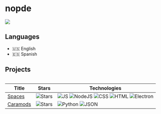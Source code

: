 <h1>nopde</h1>

<!-- Badges -->
![](https://komarev.com/ghpvc/?username=nopde&color=red)

## **Languages**
- 🇺🇸 English
- 🇪🇸 Spanish

## **Projects**

<table>

|Title | Stars | Technologies|
|--|--|--|
| [Spaces](https://github.com/nopde/spaces) | <img alt="Stars" src="https://img.shields.io/github/stars/nopde/spaces"/> | ![JS](https://img.shields.io/badge/JavaScript-black?logo=javascript) ![NodeJS](https://img.shields.io/badge/NodeJS-black?logo=nodedotjs) ![CSS](https://img.shields.io/badge/CSS-black?logo=css3&logoColor=blue) ![HTML](https://img.shields.io/badge/HTML-black?logo=html5) ![Electron](https://img.shields.io/badge/Electron-black?logo=electron)|
| [Caramods](https://github.com/nopde/caramods) | <img alt="Stars" src="https://img.shields.io/github/stars/nopde/caramods"/> | ![Python](https://img.shields.io/badge/Python-black?logo=python) ![JSON](https://img.shields.io/badge/JSON-black?logo=json) |

</table>
